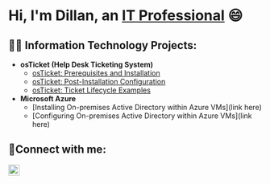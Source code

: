 <h1>Hi, I'm Dillan, an <a href="https://linkedin.com/in/dillanchandran">IT Professional</a> 😄</h1>

<h2>👨‍💻 Information Technology Projects:</h2>

- <b>osTicket (Help Desk Ticketing System)</b>
  - [osTicket: Prerequisites and Installation](https://github.com/dillanchandran/osticket-install)
  - [osTicket: Post-Installation Configuration](https://github.com/dillanchandran/post-install-config)
  - [osTicket: Ticket Lifecycle Examples](https://github.com/dillanchandran/ticket-lifecycle)
- <b>Microsoft Azure</b>
  - [Installing On-premises Active Directory within Azure VMs](link here)
  - [Configuring On-premises Active Directory within Azure VMs](link here)

<h2>🤳Connect with me:</h2>

[<img align="left" alt="Josh | LinkedIn" width="22px" src="https://cdn.jsdelivr.net/npm/simple-icons@v3/icons/linkedin.svg" />][linkedin]

[linkedin]: https://linkedin.com/in/dillanchandran
